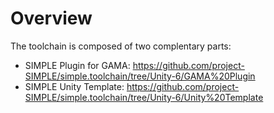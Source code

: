 # Overview

The toolchain is composed of two complentary parts: 
   - SIMPLE Plugin for GAMA: https://github.com/project-SIMPLE/simple.toolchain/tree/Unity-6/GAMA%20Plugin
   - SIMPLE Unity Template: https://github.com/project-SIMPLE/simple.toolchain/tree/Unity-6/Unity%20Template
